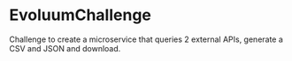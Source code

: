 # EvoluumChallenge
Challenge to create a microservice that queries 2 external APIs, generate a CSV and JSON and download.
